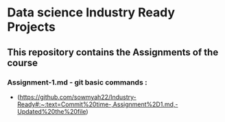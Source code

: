 # Data science Industry Ready Projects
## This repository contains the Assignments of the course

### Assignment-1.md - git basic commands :
* (https://github.com/sowmyah22/Industry-Ready#:~:text=Commit%20time-,Assignment%2D1.md,-Updated%20the%20file)
